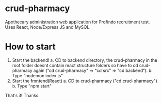# crud-pharmacy
Apothecary administration web application for Profindo recruitment test. Uses React, Node/Express JS and MySQL.

# How to start
1. Start the backend!
    a. CD to backend directory, the crud-pharmacy in the root folder doesnt contain react structure folders so have to cd crud-pharmacy again ("cd crud-pharmacy" => "cd src" => "cd backend").
    b. Type "nodemon index.js"
2. Start the frontend(React)
    a. CD to crud-pharmacy ("cd crud-pharmacy")
    b. Type "npm start"

That's it!
Thanks
